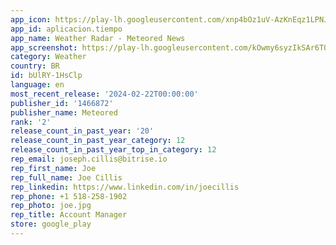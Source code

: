 ```yaml
---
app_icon: https://play-lh.googleusercontent.com/xnp4bOz1uV-AzKnEqz1LPNJ4Q3P2GAxFqSfXCanCH0AzEBzUGNqM9VtNU5K_QCxUYVSG
app_id: aplicacion.tiempo
app_name: Weather Radar - Meteored News
app_screenshot: https://play-lh.googleusercontent.com/kOwmy6syzIkSAr6TOozcUmuXsND9vUwt6qIhZHQlyu7HkBuBotcSkMFUioY-vUCHmKg
category: Weather
country: BR
id: bUlRY-1HsClp
language: en
most_recent_release: '2024-02-22T00:00:00'
publisher_id: '1466872'
publisher_name: Meteored
rank: '2'
release_count_in_past_year: '20'
release_count_in_past_year_category: 12
release_count_in_past_year_top_in_category: 12
rep_email: joseph.cillis@bitrise.io
rep_first_name: Joe
rep_full_name: Joe Cillis
rep_linkedin: https://www.linkedin.com/in/joecillis
rep_phone: +1 518-258-1902
rep_photo: joe.jpg
rep_title: Account Manager
store: google_play
---
```

